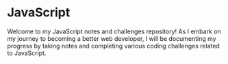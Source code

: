 # JavaScript
Welcome to my JavaScript notes and challenges repository! As I embark on my journey to becoming a better web developer, I will be documenting my progress by taking notes and completing various coding challenges related to JavaScript.
